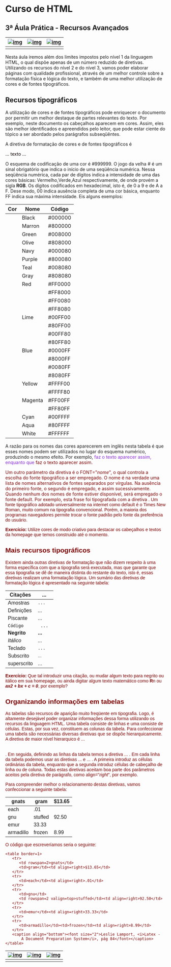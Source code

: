 # Curso de HTML

## 3ª Áula Prática - Recursos Avançados



| [![img](https://www.dm.ufscar.br/~waldeck/curso/html/anterior.gif)](https://www.dm.ufscar.br/~waldeck/curso/html/aulap/nivel2.html) | [![img](https://www.dm.ufscar.br/~waldeck/curso/html/indice.gif)](https://www.dm.ufscar.br/~waldeck/curso/html/default.html) | [![img](https://www.dm.ufscar.br/~waldeck/curso/html/proximo.gif)](https://www.dm.ufscar.br/~waldeck/curso/html/apend/tabcod.html) |
| ------------------------------------------------------------ | ------------------------------------------------------------ | ------------------------------------------------------------ |
|                                                              |                                                              |                                                              |



Nesta áula iremos além dos limites impostos pelo nível 1 da linguagem HTML, o qual dispõe apenas de um número reduzido de diretivas. Utilizando os recursos do nível 2 e do nível 3, vamos poder elaborar páginas com qualidade profissional, através de um melhor controle sobre a formatação física e lógica do texto, e também de uma melhor utilização de cores e de fontes tipográficos.

## Recursos tipográficos

A utilização de cores e de fontes tipográficos pode enriquecer o documento por permitir um melhor destaque de partes relevantes do texto. Por exemplo, neste documento os cabeçalhos aparecem em cores. Assim, eles são melhor identificados e apreendidos pelo leitor, que pode estar ciente do tópico a ser abordado pelos parágrafos subseqüêntes.

A diretiva de formatação de cores e de fontes tipográficos é

<font color="*cor*" face="*nome*">... texto ...</font>

O esquema de codificação de uma cor é #999999. O jogo da velha # é um sinal obrigatório que indica o início de uma seqüência numérica. Nessa seqüência numérica, cada par de dígitos indica a intensidade de uma das cores básicas: Vermelho,Verde,Azul respectivamente, de onde provém a sigla **RGB**. Os dígitos codificados em hexadecimal, isto é, de 0 a 9 e de A a F. Dese modo, 00 indica ausência completa de uma cor básica, enquanto FF indica sua máxima intensidade. Eis alguns exemplos:

| Cor  | Nome    | Código  |
| ---- | ------- | ------- |
|      | Black   | #000000 |
|      | Marron  | #800000 |
|      | Green   | #008000 |
|      | Olive   | #808000 |
|      | Navy    | #000080 |
|      | Purple  | #800080 |
|      | Teal    | #008080 |
|      | Gray    | #808080 |
|      | Red     | #FF0000 |
|      |         | #FF8000 |
|      |         | #FF0080 |
|      |         | #FF8080 |
|      | Lime    | #00FF00 |
|      |         | #80FF00 |
|      |         | #00FF80 |
|      |         | #80FF80 |
|      | Blue    | #0000FF |
|      |         | #8000FF |
|      |         | #0080FF |
|      |         | #8080FF |
|      | Yellow  | #FFFF00 |
|      |         | #FFFF80 |
|      | Magenta | #FF00FF |
|      |         | #FF80FF |
|      | Cyan    | #00FFFF |
|      | Aqua    | #80FFFF |
|      | White   | #FFFFFF |

A razão para os nomes das cores aparecerem em inglês nesta tabela é que esses nomes podem ser utilizados no lugar do esquema numérico, produzindo o mesmo efeito. Por exemplo, <font color="blueviolet"> faz o texto aparecer assim, enquanto que <font color="#800000"> faz o texto aparecer assim.

Um outro parâmetro da diretiva é o FONT="*nome*", o qual controla a escolha do fonte tipográfico a ser empregado. O nome é na verdade uma lista de nomes alternativos de fontes separados por vírgulas. Na ausência do primeiro fonte, o segundo é empregado, e assim sucessivamente. Quando nenhum dos nomes de fonte estiver disponível, será empregado o fonte default. Por exemplo, esta frase foi tipografada com a diretiva <FONT FACE="Arial, Helvetica">. Um fonte tipográfico adotado universalmente na internet como default é o Times New Roman, muito comum na tipografia convencional. Porém, a maioria dos programas navegadores permite trocar o fonte padrão pelo fonte da preferência do usuário.

**Exercício:** Utilize cores de modo criativo para destacar os cabeçalhos e textos da homepage que temos construido até o momento.

## Mais recursos tipográficos

Existem ainda outras diretivas de formatação que não dizem respeito à uma forma específica com que a tipografia será executada, mas que garante que essa tipografia se dê de maneira distinta do restante do texto, isto é, essas diretivas realizam uma formatação lógica. Um sumário das diretivas de formatação lógica é apresentado na seguinte tabela:

| Citações    | <cite> ... </cite>   |
| ----------- | -------------------- |
| Amostras    | <samp> ... </samp>   |
| Definições  | <dfn> ... </dfn>     |
| Piscante    | <blink> ... </blink> |
| `Código`    | <code> ... </code>   |
| **Negrito** | <b> ... </b>         |
| *Itálico*   | <i> ... </i>         |
| Teclado     | <kbd> ... </kbd>     |
| Subscrito   | <sub> ... </sub>     |
| superscrito | <super> ... </super> |

**Exercício:** Que tal introduzir uma citação, ou mudar algum texto para negrito ou itálico em sua homepage, ou ainda digitar algum texto matemático como **R**n ou ***ax******2*** ***+ bx + c = 0***, por exemplo?

## Organizando informações em tabelas

As tabelas são recursos de aparição muito freqüente em tipografia. Logo, é altamente desejável poder organizar informações dessa forma utilizando os recursos da linguagem HTML. Uma tabela consiste de linhas e uma consiste de células. Estas, por sua vez, constituem as colunas da tabela. Para confeccionar uma tabela são necessárias diversas diretivas que se dispõe hierarquicamente. A diretiva de maior nível hierarquico é <table> ... </table>. Em seguida, definindo as linhas da tabela temos a diretiva <tr> ... </tr>. Em cada linha da tabela podemos usar as diretivas <td> ... </td> e <th> ... </th>. A primeira introduz as células ordinárias da tabela, enquanto que a segunda introduz células de cabeçalho de linha ou de coluna. Todas estas diretivas aceitam boa parte dos parâmetros aceitos pela diretiva de parágrafo, como align="*right*", por exemplo.

Para compreender melhor o relacionamento destas diretivas, vamos confeccionar a seguinte tabela:

| gnats     | gram    | $13.65 |
| --------- | ------- | ------ |
| each      | .01     |        |
| gnu       | stuffed | 92.50  |
| emur      | 33.33   |        |
| armadillo | frozen  | 8.99   |

O código que escreveríamos seria o seguinte:

```
<table border=1>
   <tr>
      <td rowspan=2>gnats</td>
      <td>gram</td><td align=right>$13.65</td>
   </tr>
   <tr>
      <td>each</td><td align=right>.01</td>
   </tr>
   <tr>
      <td>gnu</td>
      <td rowspan=2 valign=top>stuffed</td><td align=right>92.50</td>
   </tr>
   <tr>
      <td>emur</td><td align=right>33.33</td>
   </tr>
   <tr>
      <td>armadillo</td><td>frozen</td><td align=right>8.99</td>
   </tr>
   <caption align="bottom"><font size="2">Leslie Lamport, <i>Latex -
       A Document Preparation System</i>, pág 84</font></caption>
</table>
```



| [![img](https://www.dm.ufscar.br/~waldeck/curso/html/anterior.gif)](https://www.dm.ufscar.br/~waldeck/curso/html/aulap/nivel2.html) | [![img](https://www.dm.ufscar.br/~waldeck/curso/html/indice.gif)](https://www.dm.ufscar.br/~waldeck/curso/html/default.html) | [![img](https://www.dm.ufscar.br/~waldeck/curso/html/proximo.gif)](https://www.dm.ufscar.br/~waldeck/curso/html/apend/tabcod.html) |
| ------------------------------------------------------------ | ------------------------------------------------------------ | ------------------------------------------------------------ |
|                                                              |                                                              |                                                              |